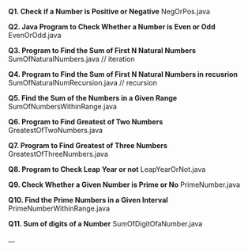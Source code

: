 __Q1. Check if a Number is Positive or Negative__
NegOrPos.java

__Q2. Java Program to Check Whether a Number is Even or Odd__
EvenOrOdd.java

__Q3. Program to Find the Sum of First N Natural Numbers__
SumOfNaturalNumbers.java        // iteration

__Q4. Program to Find the Sum of First N Natural Numbers in recusrion__
SumOfNaturalNumRecursion.java   // recursion

__Q5. Find the Sum of the Numbers in a Given Range__
SumOfNumbersWithinRange.java

__Q6. Program to Find Greatest of Two Numbers__
GreatestOfTwoNumbers.java

__Q7. Program to Find Greatest of Three Numbers__
GreatestOfThreeNumbers.java

__Q8. Program to Check Leap Year or not__
LeapYearOrNot.java

__Q9. Check Whether a Given Number is Prime or No__
PrimeNumber.java

__Q10. Find the Prime Numbers in a Given Interval__
PrimeNumberWithinRange.java

__Q11. Sum of digits of a Number__
SumOfDigitOfaNumber.java

__

